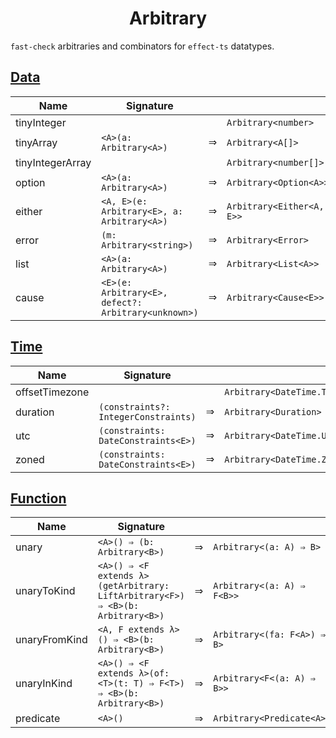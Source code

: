 <h1 style='text-align:center'>Arbitrary</h1>

`fast-check` arbitraries and combinators for `effect-ts` datatypes.

## [Data](./data.ts)

| Name             | Signature                                           |                                           |                           |
| ---------------- | --------------------------------------------------- | ----------------------------------------- | ------------------------- |
| tinyInteger      |                                                     |                                           | `Arbitrary<number>`       |
| tinyArray        | `<A>(a: Arbitrary<A>)`                              | <span style='font-family: serif'>⇒</span> | `Arbitrary<A[]>`          |
| tinyIntegerArray |                                                     |                                           | `Arbitrary<number[]>`     |
| option           | `<A>(a: Arbitrary<A>)`                              | <span style='font-family: serif'>⇒</span> | `Arbitrary<Option<A>>`    |
| either           | `<A, E>(e: Arbitrary<E>, a: Arbitrary<A>)`          | <span style='font-family: serif'>⇒</span> | `Arbitrary<Either<A, E>>` |
| error            | `(m: Arbitrary<string>)`                            | <span style='font-family: serif'>⇒</span> | `Arbitrary<Error>`        |
| list             | `<A>(a: Arbitrary<A>)`                              | <span style='font-family: serif'>⇒</span> | `Arbitrary<List<A>>`      |
| cause            | `<E>(e: Arbitrary<E>, defect?: Arbitrary<unknown>)` | <span style='font-family: serif'>⇒</span> | `Arbitrary<Cause<E>>`     |

## [Time](./time.ts)

| Name           | Signature                            |                                           |                                       |
| -------------- | ------------------------------------ | ----------------------------------------- | ------------------------------------- |
| offsetTimezone |                                      |                                           | `Arbitrary<DateTime.Timezone.Offset>` |
| duration       | `(constraints?: IntegerConstraints)` | <span style='font-family: serif'>⇒</span> | `Arbitrary<Duration>`                 |
| utc            | `(constraints: DateConstraints<E>)`  | <span style='font-family: serif'>⇒</span> | `Arbitrary<DateTime.Utc>`             |
| zoned          | `(constraints: DateConstraints<E>)`  | <span style='font-family: serif'>⇒</span> | `Arbitrary<DateTime.Zones>`           |

## [Function](./function.ts)

| Name          | Signature                                                                      |                                           |                             |
| ------------- | ------------------------------------------------------------------------------ | ----------------------------------------- | --------------------------- |
| unary         | `<A>() ⇒ (b: Arbitrary<B>)`                                                    | <span style='font-family: serif'>⇒</span> | `Arbitrary<(a: A) ⇒ B>`     |
| unaryToKind   | `<A>() ⇒ <F extends λ>(getArbitrary: LiftArbitrary<F>) ⇒ <B>(b: Arbitrary<B>)` | <span style='font-family: serif'>⇒</span> | `Arbitrary<(a: A) ⇒ F<B>>`  |
| unaryFromKind | `<A, F extends λ>() ⇒ <B>(b: Arbitrary<B>)`                                    | <span style='font-family: serif'>⇒</span> | `Arbitrary<(fa: F<A>) ⇒ B>` |
| unaryInKind   | `<A>() ⇒ <F extends λ>(of: <T>(t: T) ⇒ F<T>) ⇒ <B>(b: Arbitrary<B>)`           | <span style='font-family: serif'>⇒</span> | `Arbitrary<F<(a: A) ⇒ B>>`  |
| predicate     | `<A>()`                                                                        | <span style='font-family: serif'>⇒</span> | `Arbitrary<Predicate<A>>`   |
